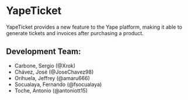 # YapeTicket

YapeTicket provides a new feature to the Yape platform, making it able to generate tickets and invoices after purchasing a product.

## Development Team:

- Carbone, Sergio (@Xrok)
- Chávez, José (@JoseChavez98) 
- Orihuela, Jeffrey (@amaru666)
- Socualaya, Fernando (@fsocualaya)
- Toche, Antonio (@antoniott15)